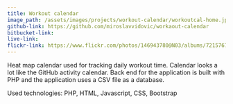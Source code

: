 ```yaml
---
title: Workout calendar
image_path: /assets/images/projects/workout-calendar/workoutcal-home.jpg
github-link: https://github.com/miroslavvidovic/workaout-calendar
bitbucket-link:
live-link:
flickr-link: https://www.flickr.com/photos/146943780@N03/albums/72157670461629903
---
```

Heat map calendar used for tracking daily workout time. Calendar looks a lot like the
GitHub activity calendar. Back end for the application is built with PHP and the application
uses a CSV file as a database.

Used technologies: PHP, HTML, Javascript, CSS, Bootstrap
